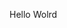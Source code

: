 Hello Wolrd







































































































































































































































































































































































































































































































































































































































































































































































































































































































































































































































































































































































































































































































































































































































































































































































































































































































































































































































































































































































































































































































































































































































































































































































































































































































































































































































































